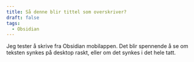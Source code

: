 ```yaml
---
title: Så denne blir tittel som overskriver?
draft: false
tags:
  - Obsidian
---
```


 Jeg tester å skrive fra Obsidian mobilappen.
 Det blir spennende å se om teksten synkes på desktop raskt, eller om det synkes i det hele tatt. 
 
